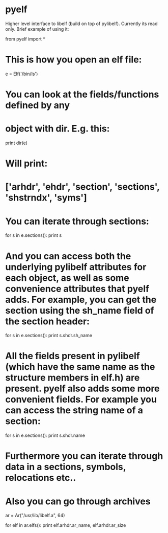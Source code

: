 pyelf
=====

Higher level interface to libelf (build on top of pylibelf). Currently its read only. Brief example of using it:


from pyelf import *

# This is how you open an elf file:

e = Elf('/bin/ls')

# You can look at the fields/functions defined by any
# object with dir. E.g. this:

print dir(e)

# Will print:
# ['arhdr', 'ehdr', 'section', 'sections', 'shstrndx', 'syms'] 
# You can iterate through sections:

for s in e.sections():
  print s

# And you can access both the underlying pylibelf attributes for each object, as well as some convenience attributes that pyelf adds. For example, you can get the section using the sh_name field of the section header:

for s in e.sections():
  print s.shdr.sh_name

# All the fields present in pylibelf (which have the same name as the structure members in elf.h) are present. pyelf also adds some more convenient fields. For example you can access the string name of a section:

for s in e.sections():
  print s.shdr.name

# Furthermore you can iterate through data in a sections, symbols, relocations etc..

# Also you can go through archives
ar = Ar("/usr/lib/libelf.a", 64)

for elf in ar.elfs():
  print elf.arhdr.ar_name, elf.arhdr.ar_size
